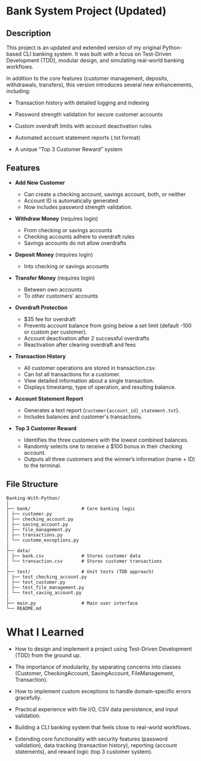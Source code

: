 # Bank System Project (Updated)


## Description

This project is an updated and extended version of my original Python-based CLI banking system.
It was built with a focus on Test-Driven Development (TDD), modular design, and simulating real-world banking workflows.


In addition to the core features (customer management, deposits, withdrawals, transfers), this version introduces several new enhancements, including:

- Transaction history with detailed logging and indexing

- Password strength validation for secure customer accounts

- Custom overdraft limits with account deactivation rules

- Automated account statement reports (.txt format)

- A unique “Top 3 Customer Reward” system

## Features
- **Add New Customer**  
  - Can create a checking account, savings account, both, or neither  
  - Account ID is automatically generated 
  - Now includes password strength validation.


- **Withdraw Money** (requires login)  
  - From checking or savings accounts  
  - Checking accounts adhere to overdraft rules  
  - Savings accounts do not allow overdrafts  

- **Deposit Money** (requires login)  
  - Into checking or savings accounts  

- **Transfer Money** (requires login)  
  - Between own accounts  
  - To other customers’ accounts  

- **Overdraft Protection**  
  - $35 fee for overdraft  
  - Prevents account balance from going below a set limit (default -100 or custom per customer).
  - Account deactivation after 2 successful overdrafts  
  - Reactivation after clearing overdraft and fees  

- **Transaction History**
  - All customer operations are stored in transaction.csv.
  - Can list all transactions for a customer.
  - View detailed information about a single transaction.
  - Displays timestamp, type of operation, and resulting balance.

- **Account Statement Report**
  - Generates a text report (```customer{account_id}_statement.txt```).
  - Includes balances and customer's transactions.

- **Top 3 Customer Reward**
  - Identifies the three customers with the lowest combined balances.
  - Randomly selects one to receive a $100 bonus in their checking account.
  - Outputs all three customers and the winner’s information (name + ID) to the terminal.


## File Structure
```
Banking-With-Python/
│
├── bank/                   # Core banking logic
│ ├── customer.py
│ ├── checking_account.py
│ ├── saving_account.py
│ ├── file_management.py
│ ├── transactions.py
│ └── custome_exceptions.py
|
├── data/
│ ├── bank.csv              # Stores customer data
│ └── transaction.csv       # Stores customer transactions
|
├── test/                   # Unit tests (TDD approach)
│ ├── test_checking_account.py
│ ├── test_customer.py
│ ├── test_file_management.py
│ └── test_saving_account.py
|
├── main.py                 # Main user interface
└── README.md

```

# What I Learned

- How to design and implement a project using Test-Driven Development (TDD) from the ground up.

- The importance of modularity, by separating concerns into classes (Customer, CheckingAccount, SavingAccount, FileManagement, Transaction).

- How to implement custom exceptions to handle domain-specific errors gracefully.

- Practical experience with file I/O, CSV data persistence, and input validation.

- Building a CLI banking system that feels close to real-world workflows.

- Extending core functionality with security features (password validation), data tracking (transaction history), reporting (account statements), and reward logic (top 3 customer system).